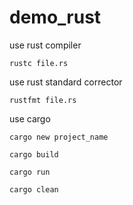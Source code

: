 # demo_rust

use rust compiler
```shell
rustc file.rs
```

use rust standard corrector
```shell
rustfmt file.rs
```

use cargo
```shell
cargo new project_name
```
```shell
cargo build
```
```shell
cargo run
```
```shell
cargo clean
```
